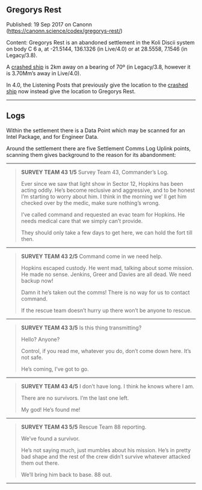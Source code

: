 ## Gregorys Rest

Published: 19 Sep 2017 on Canonn (https://canonn.science/codex/gregorys-rest/)

Content: Gregorys Rest is an abandoned settlement in the Koli Discii system on body C 6 a, at -21.5144, 136.1326 (in Live/4.0) or at 28.5558, 7.1546 (in Legacy/3.8).

A [crashed ship](https://canonn.science/codex/koli-discii-crashed-ship/) is 2km away on a bearing of 70º (in Legacy/3.8, however it is 3.70Mm’s away in Live/4.0).

In 4.0, the Listening Posts that previously give the location to the [crashed ship](https://canonn.science/codex/koli-discii-crashed-ship/) now instead give the location to Gregorys Rest.

* * *

## Logs

Within the settlement there is a Data Point which may be scanned for an Intel Package, and for Engineer Data.

Around the settlement there are five Settlement Comms Log Uplink points, scanning them gives background to the reason for its abandonment:

* * *

> 
> **SURVEY TEAM 43 1/5**
> Survey Team 43, Commander’s Log.
> 
>  Ever since we saw that light show in Sector 12, Hopkins has been acting oddly. He’s become reclusive and aggressive, and to be honest I’m starting to worry about him. I think in the morning we’ ll get him checked over by the medic, make sure nothing’s wrong.
> 
> I’ve called command and requested an evac team for Hopkins. He needs medical care that we simply can’t provide.
> 
> They should only take a few days to get here, we can hold the fort till then.

* * *

> 
> **SURVEY TEAM 43 2/5**
> Command come in we need help.
> 
> Hopkins escaped custody. He went mad, talking about some mission. He made no sense. Jenkins, Greer and Davies are all dead. We need backup now!
> 
> Damn it he’s taken out the comms! There is no way for us to contact command.
> 
> If the rescue team doesn’t hurry up there won’t be anyone to rescue.

* * *

> 
> **SURVEY TEAM 43 3/5**
> Is this thing transmitting?
> 
> Hello? Anyone?
> 
> Control, if you read me, whatever you do, don’t come down here. It’s not safe.
> 
> He’s coming, I’ve got to go.

* * *

> 
> **SURVEY TEAM 43 4/5**
> I don’t have long. I think he knows where I am.
> 
> There are no survivors. I’m the last one left.
> 
> My god! He’s found me!

* * *

> 
> **SURVEY TEAM 43 5/5**
> Rescue Team 88 reporting.
> 
> We’ve found a survivor.
> 
> He’s not saying much, just mumbles about his mission. He’s in pretty bad shape and the rest of the crew didn’t survive whatever attacked them out there.
> 
> We’ll bring him back to base. 88 out.

* * *